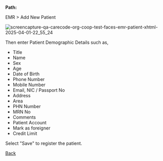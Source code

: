 **Path:**

EMR > Add New Patient 

![screencapture-qa-carecode-org-coop-test-faces-emr-patient-xhtml-2025-04-01-22_55_24](https://github.com/user-attachments/assets/510645df-b294-45be-a558-0d9fe2b786f9)


Then enter Patient Demographic Details such as,
* Title
* Name
* Sex
* Age
* Date of Birth
* Phone Number 
* Mobile Number
* Email, NIC / Passport No
* Address
* Area
* PHN Number
* MRN No
* Comments
* Patient Account
* Mark as foreigner
* Credit Limit

Select "Save" to register the patient.

[Back](https://github.com/hmislk/hmis/wiki/Electronic-Health-Record-(EHR))